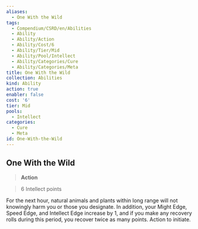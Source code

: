 ```yaml
---
aliases:
  - One With the Wild
tags:
  - Compendium/CSRD/en/Abilities
  - Ability
  - Ability/Action
  - Ability/Cost/6
  - Ability/Tier/Mid
  - Ability/Pool/Intellect
  - Ability/Categories/Cure
  - Ability/Categories/Meta
title: One With the Wild
collection: Abilities
kind: Ability
action: true
enabler: false
cost: '6'
tier: Mid
pools:
  - Intellect
categories:
  - Cure
  - Meta
id: One-With-the-Wild
---
```

## One With the Wild    
>**Action**    
>6 Intellect points  
    
For the next hour, natural animals and plants within long range will not knowingly harm you or those you designate. In addition, your Might Edge, Speed Edge, and Intellect Edge increase by 1, and if you make any recovery rolls during this period, you recover twice as many points. Action to initiate.
